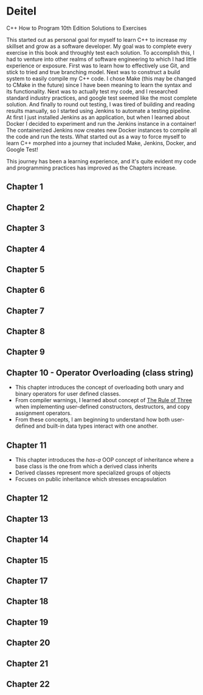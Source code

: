 # Deitel
C++ How to Program 10th Edition Solutions to Exercises

This started out as personal goal for myself to learn C++ to increase my skillset and grow as a software developer. My goal was to complete every exercise in this book and throughly test each solution. To accomplish this, I had to venture into other realms of software engineering to which I had little experience or exposure. First was to learn how to effectively use Git, and stick to tried and true branching model. Next was to construct a build system to easily compile my C++ code. I chose Make (this may be changed to CMake in the future) since I have been meaning to learn the syntax and its functionality. Next was to actually test my code, and I researched standard industry practices, and google test seemed like the most complete solution. And finally to round out testing, I was tired of building and reading results manually, so I started using Jenkins to automate a testing pipeline. At first I just installed Jenkins as an application, but when I learned about Docker I decided to experiment and run the Jenkins instance in a container! The containerized Jenkins now creates new Docker instances to compile all the code and run the tests. What started out as a way to force myself to learn C++ morphed into a journey that included Make, Jenkins, Docker, and Google Test!

This journey has been a learning experience, and it's quite evident my code and programming practices has improved as the Chapters increase.

## Chapter 1
## Chapter 2
## Chapter 3
## Chapter 4
## Chapter 5
## Chapter 6
## Chapter 7
## Chapter 8
## Chapter 9
## Chapter 10 - Operator Overloading (class string)
* This chapter introduces the concept of overloading both unary and binary operators for user defined classes.
* From compiler warnings, I learned about concept of [The Rule of Three](https://en.cppreference.com/w/cpp/language/rule_of_three) when implementing user-defined constructors, destructors, and copy assignment operators.
* From these concepts, I am beginning to understand how both user-defined and built-in data types interact with one another.

## Chapter 11
* This chapter introduces the *has-a* OOP concept of inheritance where a base class is the one from which a derived class inherits
* Derived classes represent more specialized groups of objects
* Focuses on public inheritance which stresses encapsulation

## Chapter 12
## Chapter 13
## Chapter 14
## Chapter 15
## Chapter 17
## Chapter 18
## Chapter 19
## Chapter 20
## Chapter 21
## Chapter 22